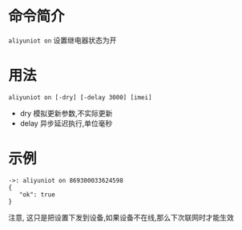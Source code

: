 命令简介
======= 

`aliyuniot on` 设置继电器状态为开
    

用法
=======

```
aliyuniot on [-dry] [-delay 3000] [imei]
```

* dry 模拟更新参数,不实际更新
* delay 异步延迟执行,单位毫秒

示例
======

```
->: aliyuniot on 869300033624598
{
   "ok": true
}
```

注意, 这只是把设置下发到设备,如果设备不在线,那么下次联网时才能生效